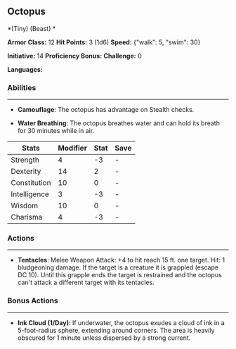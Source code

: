 ## Octopus
*(Tiny) (Beast) *

**Armor Class:** 12
**Hit Points:** 3 (1d6)
**Speed:** {"walk": 5, "swim": 30}

**Initiative:** 14
**Proficiency Bonus:**
**Challenge:** 0

**Languages:** 

### Abilities
 --- 
- **Camouflage**: The octopus has advantage on Stealth checks.

- **Water Breathing**: The octopus breathes water and can hold its breath for 30 minutes while in air.



| Stats | Modifier | Stat | Save
| ---- | ---- | ---- | ---- |
| Strength | 4 | -3 | - |
| Dexterity | 14 | 2 | - |
| Constitution | 10 | 0 | - |
| Intelligence | 3 | -3 | - |
| Wisdom | 10 | 0 | - |
| Charisma | 4 | -3 | - |

### Actions
 --- 
- **Tentacles**: Melee Weapon Attack: +4 to hit  reach 15 ft.  one target. Hit: 1 bludgeoning damage. If the target is a creature  it is grappled (escape DC 10). Until this grapple ends  the target is restrained  and the octopus can't attack a different target with its tentacles.

### Bonus Actions
 --- 
- **Ink Cloud (1/Day)**: If underwater, the octopus exudes a cloud of ink in a 5-foot-radius sphere, extending around corners. The area is heavily obscured for 1 minute unless dispersed by a strong current.


